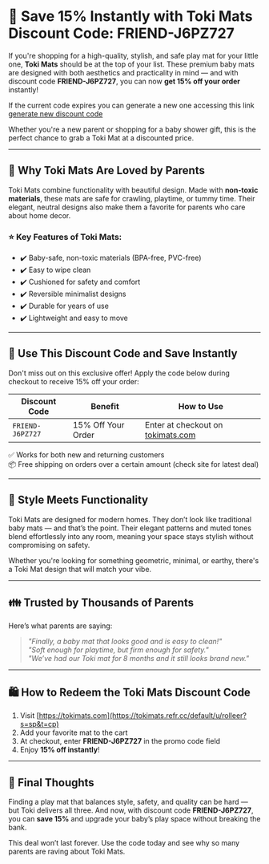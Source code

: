 # 🎉 Save 15% Instantly with Toki Mats Discount Code: FRIEND-J6PZ727

If you're shopping for a high-quality, stylish, and safe play mat for your little one, **Toki Mats** should be at the top of your list. These premium baby mats are designed with both aesthetics and practicality in mind — and with discount code **FRIEND-J6PZ727**, you can now **get 15% off your order** instantly!

If the current code expires you can generate a new one accessing this link [generate new discount code](https://tokimats.refr.cc/default/u/rolleer?s=sp&t=cp)

Whether you're a new parent or shopping for a baby shower gift, this is the perfect chance to grab a Toki Mat at a discounted price.

---

## 🧸 Why Toki Mats Are Loved by Parents

Toki Mats combine functionality with beautiful design. Made with **non-toxic materials**, these mats are safe for crawling, playtime, or tummy time. Their elegant, neutral designs also make them a favorite for parents who care about home decor.

### ⭐ Key Features of Toki Mats:

- ✔️ Baby-safe, non-toxic materials (BPA-free, PVC-free)
- ✔️ Easy to wipe clean
- ✔️ Cushioned for safety and comfort
- ✔️ Reversible minimalist designs
- ✔️ Durable for years of use
- ✔️ Lightweight and easy to move

---

## 💸 Use This Discount Code and Save Instantly

Don't miss out on this exclusive offer! Apply the code below during checkout to receive 15% off your order:

| **Discount Code**     | **Benefit**        | **How to Use**                                         |
|-----------------------|--------------------|--------------------------------------------------------|
| `FRIEND-J6PZ727`      | 15% Off Your Order | Enter at checkout on [tokimats.com](https://tokimats.refr.cc/default/u/rolleer?s=sp&t=cp) |

✅ Works for both new and returning customers  
📦 Free shipping on orders over a certain amount (check site for latest deal)

---

## 🎨 Style Meets Functionality

Toki Mats are designed for modern homes. They don’t look like traditional baby mats — and that’s the point. Their elegant patterns and muted tones blend effortlessly into any room, meaning your space stays stylish without compromising on safety.

Whether you're looking for something geometric, minimal, or earthy, there's a Toki Mat design that will match your vibe.

---

## 👪 Trusted by Thousands of Parents

Here’s what parents are saying:

> _"Finally, a baby mat that looks good and is easy to clean!"_  
> _"Soft enough for playtime, but firm enough for safety."_  
> _"We’ve had our Toki mat for 8 months and it still looks brand new."_

---

## 🛍️ How to Redeem the Toki Mats Discount Code

1. Visit [https://tokimats.com](https://tokimats.refr.cc/default/u/rolleer?s=sp&t=cp)  
2. Add your favorite mat to the cart  
3. At checkout, enter **FRIEND-J6PZ727** in the promo code field  
4. Enjoy **15% off instantly**!

---

## 🧠 Final Thoughts

Finding a play mat that balances style, safety, and quality can be hard — but Toki delivers all three. And now, with discount code **FRIEND-J6PZ727**, you can **save 15%** and upgrade your baby’s play space without breaking the bank.

This deal won’t last forever. Use the code today and see why so many parents are raving about Toki Mats.

